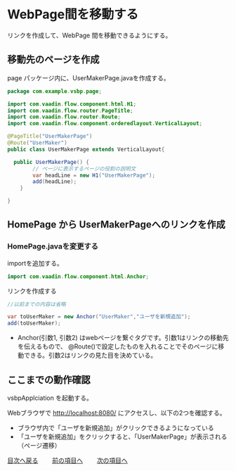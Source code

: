 # WebPage間を移動する

リンクを作成して、WebPage 間を移動できるようにする。


## 移動先のページを作成
page パッケージ内に、UserMakerPage.javaを作成する。

```java
package com.example.vsbp.page;

import com.vaadin.flow.component.html.H1;
import com.vaadin.flow.router.PageTitle;
import com.vaadin.flow.router.Route;
import com.vaadin.flow.component.orderedlayout.VerticalLayout;

@PageTitle("UserMakerPage")
@Route("UserMaker")
public class UserMakerPage extends VerticalLayout{

  public UserMakerPage() {
        // ページに表示するページの役割の説明文
        var headLine = new H1("UserMakerPage");
        add(headLine);
    }

}
```


## HomePage から UserMakerPageへのリンクを作成

### HomePage.javaを変更する
importを追加する。

```java
import com.vaadin.flow.component.html.Anchor;
```

リンクを作成する
```java
//以前までの内容は省略

var toUserMaker = new Anchor("UserMaker","ユーザを新規追加");
add(toUserMaker);
```

- Anchor(引数1, 引数2) はwebページを繋ぐタグです。引数1はリンクの移動先を伝えるもので、  @Route()で設定したものを入れることでそのページに移動できる。引数2はリンクの見た目を決めている。


## ここまでの動作確認

vsbpApplciation を起動する。

Webブラウザで [http://localhost:8080/](http://localhost:8080/) にアクセスし、以下の2つを確認する。

- ブラウザ内で「ユーザを新規追加」がクリックできるようになっている
- 「ユーザを新規追加」をクリックすると、「UserMakerPage」が表示される（ページ遷移）

[目次へ戻る](../README.md)  &emsp;&emsp;[前の項目へ](./01.md) &emsp;&emsp;[次の項目へ](./課題01.md)